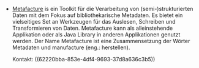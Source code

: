- [Metafacture](https://metafacture.org) is ein Toolkit für die Verarbeitung von (semi-)strukturierten Daten mit dem Fokus auf bibliothekarische Metadaten. Es bietet ein vielseitiges Set an Werkzeugen für das Auslesen, Schreiben und Transformieren von Daten. Metafacture kann als alleinstehende Applikation oder als Java Library in anderen Applikationen genutzt werden. Der Name Metafacture ist eine Zusammensetzung der Wörter Metadaten und manufacture (eng.: herstellen).
  
  Kontakt: ((62220bba-853e-4df4-9693-37d8a636c3b5))